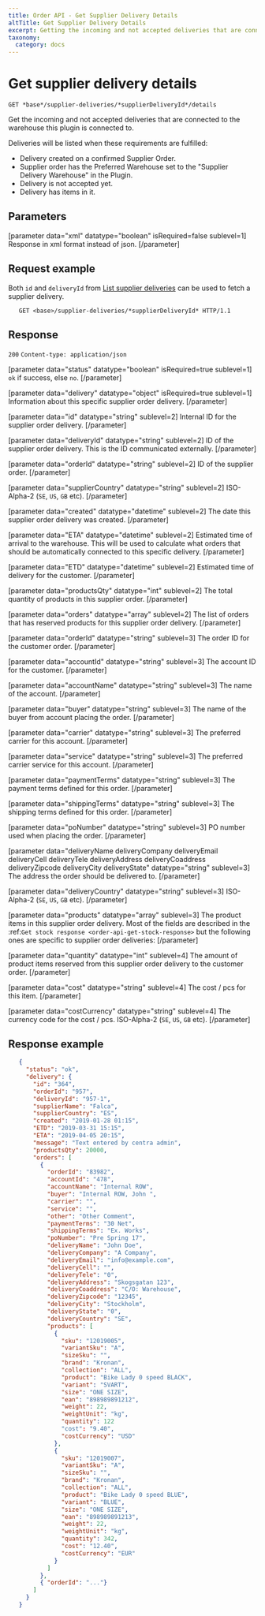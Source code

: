```yaml
---
title: Order API - Get Supplier Delivery Details
altTitle: Get Supplier Delivery Details
excerpt: Getting the incoming and not accepted deliveries that are connected to the warehouse this plugin is connected to.
taxonomy:
  category: docs
---
```


# Get supplier delivery details

```text
GET *base*/supplier-deliveries/*supplierDeliveryId*/details
```

Get the incoming and not accepted deliveries that are connected to the warehouse this plugin is connected to.

Deliveries will be listed when these requirements are fulfilled:

* Delivery created on a confirmed Supplier Order.
* Supplier order has the Preferred Warehouse set to the "Supplier Delivery Warehouse" in the Plugin.
* Delivery is not accepted yet.
* Delivery has items in it.

## Parameters

[parameter data="xml" datatype="boolean" isRequired=false sublevel=1]
Response in xml format instead of json.
[/parameter]

## Request example

Both `id` and `deliveryId` from [List supplier deliveries](list-supplier-deliveries) can be used to fetch a supplier delivery.

```http
   GET <base>/supplier-deliveries/*supplierDeliveryId* HTTP/1.1
```

## Response

`200` `Content-type: application/json`


[parameter data="status" datatype="boolean" isRequired=true sublevel=1]
``ok`` if success, else ``no``.
[/parameter]

[parameter data="delivery" datatype="object" isRequired=true sublevel=1]
Information about this specific supplier order delivery.
[/parameter]

[parameter data="id" datatype="string" sublevel=2]
Internal ID for the supplier order delivery.
[/parameter]

[parameter data="deliveryId" datatype="string" sublevel=2]
ID of the supplier order delivery. This is the ID communicated externally.
[/parameter]

[parameter data="orderId" datatype="string" sublevel=2]
ID of the supplier order.
[/parameter]

[parameter data="supplierCountry" datatype="string" sublevel=2]
ISO-Alpha-2 (``SE``, ``US``, ``GB`` etc).
[/parameter]

[parameter data="created" datatype="datetime" sublevel=2]
The date this supplier order delivery was created.
[/parameter]

[parameter data="ETA" datatype="datetime" sublevel=2]
Estimated time of arrival to the warehouse. This will be used to calculate what orders that should be automatically connected to this specific delivery.
[/parameter]

[parameter data="ETD" datatype="datetime" sublevel=2]
Estimated time of delivery for the customer.
[/parameter]

[parameter data="productsQty" datatype="int" sublevel=2]
The total quantity of products in this supplier order.
[/parameter]

[parameter data="orders" datatype="array" sublevel=2]
The list of orders that has reserved products for this supplier order delivery.
[/parameter]

[parameter data="orderId" datatype="string" sublevel=3]
The order ID for the customer order.
[/parameter]

[parameter data="accountId" datatype="string" sublevel=3]
The account ID for the customer.
[/parameter]

[parameter data="accountName" datatype="string" sublevel=3]
The name of the account.
[/parameter]

[parameter data="buyer" datatype="string" sublevel=3]
The name of the buyer from account placing the order.
[/parameter]

[parameter data="carrier" datatype="string" sublevel=3]
The preferred carrier for this account.
[/parameter]

[parameter data="service" datatype="string" sublevel=3]
The preferred carrier service for this account.
[/parameter]

[parameter data="paymentTerms" datatype="string" sublevel=3]
The payment terms defined for this order.
[/parameter]

[parameter data="shippingTerms" datatype="string" sublevel=3]
The shipping terms defined for this order.
[/parameter]

[parameter data="poNumber" datatype="string" sublevel=3]
PO number used when placing the order.
[/parameter]

[parameter data="deliveryName deliveryCompany deliveryEmail deliveryCell deliveryTele deliveryAddress deliveryCoaddress deliveryZipcode deliveryCity deliveryState" datatype="string" sublevel=3]
The address the order should be delivered to.
[/parameter]

[parameter data="deliveryCountry" datatype="string" sublevel=3]
ISO-Alpha-2 (``SE``, ``US``, ``GB`` etc).
[/parameter]

[parameter data="products" datatype="array" sublevel=3]
The product items in this supplier order delivery. Most of the fields are described in the :ref:`Get stock response <order-api-get-stock-response>` but the following ones are specific to supplier order deliveries:
[/parameter]

[parameter data="quantity" datatype="int" sublevel=4]
The amount of product items reserved from this supplier order delivery to the customer order.
[/parameter]

[parameter data="cost" datatype="string" sublevel=4]
The cost / pcs for this item.
[/parameter]

[parameter data="costCurrency" datatype="string" sublevel=4]
The currency code for the cost / pcs. ISO-Alpha-2 (``SE``, ``US``, ``GB`` etc).
[/parameter]

## Response example

```json
   {
     "status": "ok",
     "delivery": {
       "id": "364",
       "orderId": "957",
       "deliveryId": "957-1",
       "supplierName": "Falca",
       "supplierCountry": "ES",
       "created": "2019-01-28 01:15",
       "ETD": "2019-03-31 15:15",
       "ETA": "2019-04-05 20:15",
       "message": "Text entered by centra admin",
       "productsQty": 20000,
       "orders": [
         {
           "orderId": "83982",
           "accountId": "478",
           "accountName": "Internal ROW",
           "buyer": "Internal ROW, John ",
           "carrier": "",
           "service": "",
           "other": "Other Comment",
           "paymentTerms": "30 Net",
           "shippingTerms": "Ex. Works",
           "poNumber": "Pre Spring 17",
           "deliveryName": "John Doe",
           "deliveryCompany": "A Company",
           "deliveryEmail": "info@example.com",
           "deliveryCell": "",
           "deliveryTele": "0",
           "deliveryAddress": "Skogsgatan 123",
           "deliveryCoaddress": "C/O: Warehouse",
           "deliveryZipcode": "12345",
           "deliveryCity": "Stockholm",
           "deliveryState": "0",
           "deliveryCountry": "SE",
           "products": [
             {
               "sku": "12019005",
               "variantSku": "A",
               "sizeSku": "",
               "brand": "Kronan",
               "collection": "ALL",
               "product": "Bike Lady 0 speed BLACK",
               "variant": "SVART",
               "size": "ONE SIZE",
               "ean": "898989891212",
               "weight": 22,
               "weightUnit": "kg",
               "quantity": 122
               "cost": "9.40",
               "costCurrency": "USD"
             },
             {
               "sku": "12019007",
               "variantSku": "A",
               "sizeSku": "",
               "brand": "Kronan",
               "collection": "ALL",
               "product": "Bike Lady 0 speed BLUE",
               "variant": "BLUE",
               "size": "ONE SIZE",
               "ean": "898989891213",
               "weight": 22,
               "weightUnit": "kg",
               "quantity": 342,
               "cost": "12.40",
               "costCurrency": "EUR"
             }
           ]
         },
         { "orderId": "..."}
       ]
     }
   }
```
